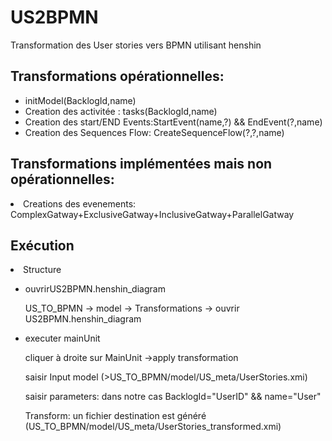 # US2BPMN

Transformation des User stories vers BPMN utilisant henshin

<h2>Transformations opérationnelles: </h2>
<ul>
  <li>initModel(BacklogId,name) </li>
  <li>Creation des activitée : tasks(BacklogId,name) </li>
  <li>Creation des start/END Events:StartEvent(name,?) && EndEvent(?,name)</li>
  <li>Creation des Sequences Flow: CreateSequenceFlow(?,?,name)</li>
</ul>

<h2>Transformations implémentées mais non opérationnelles:</h2>
   <li>Creations des evenements: ComplexGatway+ExclusiveGatway+InclusiveGatway+ParallelGatway</li>
<h2>Exécution</h2>
   
   <li>Structure</li>
   <ul>
   <li>ouvrirUS2BPMN.henshin_diagram</li>
    <p>US_TO_BPMN -> model -> Transformations -> ouvrir US2BPMN.henshin_diagram</p>
   <li>executer mainUnit</li>
      <p>cliquer à droite sur MainUnit ->apply transformation</p>
      <p>saisir Input model (>US_TO_BPMN/model/US_meta/UserStories.xmi)</p>
      <p>saisir parameters: dans notre cas BacklogId="UserID" && name="User"</p>
      <p>Transform: un fichier destination est généré (US_TO_BPMN/model/US_meta/UserStories_transformed.xmi) </p>
   </ul>
  
